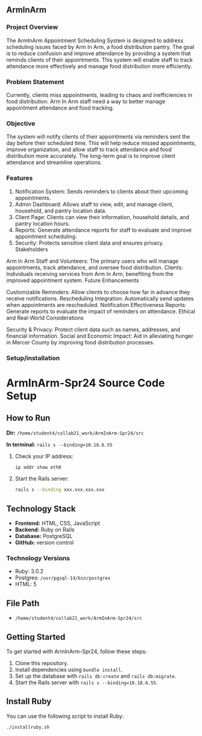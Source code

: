 ## ArmInArm
### Project Overview

The ArmInArm Appointment Scheduling System is designed to address scheduling issues faced by Arm In Arm, a food distribution pantry. The goal is to reduce confusion and improve attendance by providing a system that reminds clients of their appointments. This system will enable staff to track attendance more effectively and manage food distribution more efficiently.

### Problem Statement

Currently, clients miss appointments, leading to chaos and inefficiencies in food distribution. Arm In Arm staff need a way to better manage appointment attendance and food tracking.

### Objective

The system will notify clients of their appointments via reminders sent the day before their scheduled time. This will help reduce missed appointments, improve organization, and allow staff to track attendance and food distribution more accurately. The long-term goal is to improve client attendance and streamline operations.

### Features

1. Notification System: Sends reminders to clients about their upcoming appointments.
2. Admin Dashboard: Allows staff to view, edit, and manage client, household, and pantry location data.
3. Client Page: Clients can view their information, household details, and pantry location hours.
4. Reports: Generate attendance reports for staff to evaluate and improve appointment scheduling.
5. Security: Protects sensitive client data and ensures privacy.
Stakeholders

Arm In Arm Staff and Volunteers: The primary users who will manage appointments, track attendance, and oversee food distribution.
Clients: Individuals receiving services from Arm In Arm, benefiting from the improved appointment system.
Future Enhancements

Customizable Reminders: Allow clients to choose how far in advance they receive notifications.
Rescheduling Integration: Automatically send updates when appointments are rescheduled.
Notification Effectiveness Reports: Generate reports to evaluate the impact of reminders on attendance.
Ethical and Real-World Considerations

Security & Privacy: Protect client data such as names, addresses, and financial information.
Social and Economic Impact: Aid in alleviating hunger in Mercer County by improving food distribution processes.

### Setup/installation

# ArmInArm-Spr24 Source Code Setup

## How to Run
**Dir:** `/home/student4/collab21_work/ArmInArm-Spr24/src`

**In terminal:** `rails s --binding=10.18.6.55`

1. Check your IP address:

    ```bash
    ip addr show eth0
    ```

2. Start the Rails server:

    ```bash
    rails s --binding xxx.xxx.xxx.xxx
    ```

## Technology Stack

- **Frontend:** HTML, CSS, JavaScript
- **Backend:** Ruby on Rails
- **Database:** PostgreSQL
- **GitHub:** version control 

### Technology Versions

- Ruby: 3.0.2
- Postgres: `/usr/pgsql-14/bin/postgres`
- HTML: 5

## File Path 

- `/home/student4/collab21_work/ArmInArm-Spr24/src`

## Getting Started

To get started with ArmInArm-Spr24, follow these steps:

1. Clone this repository.
2. Install dependencies using `bundle install`.
3. Set up the database with `rails db:create` and `rails db:migrate`.
4. Start the Rails server with `rails s --binding=10.18.6.55`.

## Install Ruby

You can use the following script to install Ruby:

```bash
./installruby.sh
```
